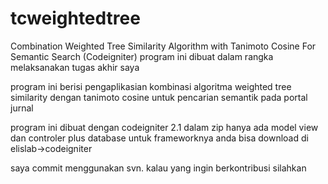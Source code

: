 tcweightedtree
==============

Combination Weighted Tree Similarity Algorithm with Tanimoto Cosine For Semantic Search (Codeigniter)
program ini dibuat dalam rangka melaksanakan tugas akhir saya

program ini berisi pengaplikasian kombinasi algoritma weighted tree similarity dengan tanimoto cosine untuk pencarian semantik
pada portal jurnal

program ini dibuat dengan codeigniter 2.1 dalam zip hanya ada model view dan controler plus database 
untuk frameworknya anda bisa download di elislab->codeigniter

saya commit menggunakan svn.
kalau yang ingin berkontribusi silahkan
